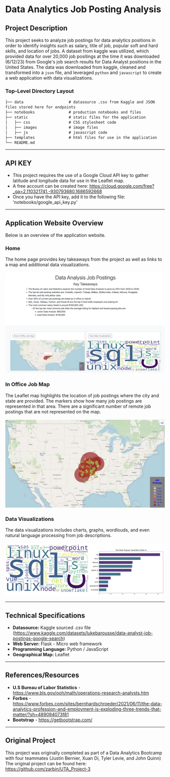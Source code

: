 # Data Analytics Job Posting Analysis

## Project Description
This project seeks to analyze job postings for data analytics positions in order to identify insights such as salary, title of job, popular soft and hard skills, and location of jobs. A dataset from kaggle was utilized, which provided data for over 20,000 job positings at the time it was downloaded (6/12/23) from Google's job search results for Data Analyst positions in the United States. The data was downloaded from kaggle, cleaned and transformed into a `json` file, and leveraged `python` and `javascript` to create a web application with data visualizations.  

### Top-Level Directory Layout

    ├── data                    # datasource .csv from Kaggle and JSON files stored here for endpoints
    ├── notebooks               # production notebooks and files
    ├── static                  # static files for the application
    │   ├── css                 # CSS stylesheet code
    │   ├── images              # image files
    │   ├── js                  # javascript code
    ├── templates               # html files for use in the application
    └── README.md

----
## API KEY
- This project requires the use of a Google Cloud API key to gather latitude and longitude data for use in the Leaflet map. 
- A free account can be created here: https://cloud.google.com/free?_ga=2.110321741.-930793680.1686592668
- Once you have the API key, add it to the following file: 'notebooks/google_api_key.py'

----

## Application Website Overview
Below is an overview of the application website.

### Home 
The home page provides key takeaways from the project as well as links to a map and additional data visualizations.<br />
<br />
![Application Screenshot](static/images/home_page.png)

### In Office Job Map 
The Leaflet map highlights the location of job postings where the city and state are provided.  The markers show how many job postings are represented in that area.
There are a significant number of remote job postings that are not represented on the map.<br /> 
<br />
![Application Screenshot](static/images/map.png)

### Data Visualizations
The data visualizations includes charts, graphs, wordlouds, and even natural language processing from job descriptions.  <br /> 
<br />
![Application Screenshot](static/images/python_page.png)

----

## Technical Specifications 
- **Datasource:**  Kaggle sourced .csv file (https://www.kaggle.com/datasets/lukebarousse/data-analyst-job-postings-google-search)
- **Web Server:** Flask - Micro web framework
- **Programming Language:** Python / JavaScript
- **Geographical Map:** Leaflet

----

## References/Resources

- **U.S Bureau of Labor Statistics** - https://www.bls.gov/ooh/math/operations-research-analysts.htm <br />
- **Forbes** - https://www.forbes.com/sites/bernhardschroeder/2021/06/11/the-data-analytics-profession-and-employment-is-exploding-three-trends-that-matter/?sh=489094073f81<br />
- **Bootstrap** - https://getbootstrap.com/

----
## Original Project
This project was originally completed as part of a Data Analytics Bootcamp with four teammates (Justin Bernier, Xuan Di, Tyler Levie, and John Quinn)
The original project can be found here: https://github.com/zarbin/UTA_Project-3